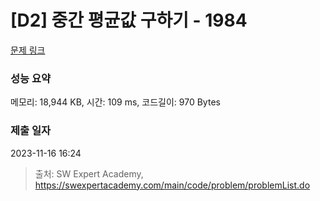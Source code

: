 # [D2] 중간 평균값 구하기 - 1984 

[문제 링크](https://swexpertacademy.com/main/code/problem/problemDetail.do?contestProbId=AV5Pw_-KAdcDFAUq) 

### 성능 요약

메모리: 18,944 KB, 시간: 109 ms, 코드길이: 970 Bytes

### 제출 일자

2023-11-16 16:24



> 출처: SW Expert Academy, https://swexpertacademy.com/main/code/problem/problemList.do